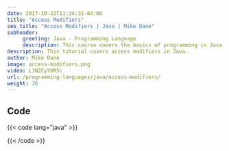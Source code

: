 ```yaml
---
date: 2017-10-22T11:34:31-04:00
title: "Access Modifiers"
seo_title: "Access Modifiers | Java | Mike Dane"
subheader:
     greeting: Java - Programming Language
     description: This course covers the basics of programming in Java. Work your way through the videos/articles and I'll teach you everything you need to know to start your programming journey!
description: This tutorial covers access modifiers in Java.
author: Mike Dane
image: access-modifiers.png
video: L3N2CyYUR5c
url: /programming-languages/java/access-modifiers/
weight: 36
---
```


## Code

{{< code lang="java" >}}


{{< /code >}}